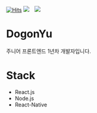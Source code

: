 [![Hits](https://hits.seeyoufarm.com/api/count/incr/badge.svg?url=https%3A%2F%2Fgithub.com%2FDogonYu&count_bg=%23979898&title_bg=%23A2ED8D&icon=leaflet.svg&icon_color=%23229C4D&title=hits&edge_flat=false)](https://hits.seeyoufarm.com)
![](https://img.shields.io/github/followers/DogonYu?style=social)
<a href="https://instagram.com/ddo9on">
    <img
        src="http://img.shields.io/badge/-Instagram-white?style=flat&logo=Instagram&link=https://instagram.com/ddo9on/"
        style="height : auto; margin-left : 10px; margin-right : 10px;"/>
</a>

# DogonYu

주니어 프론트엔드 1년차 개발자입니다.

# Stack

* React.js
* Node.js
* React-Native
